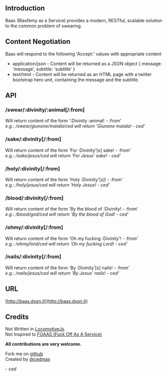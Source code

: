## Introduction
Baas (Blasfemy as a Service) provides a modern, RESTful, scalable solution to the common problem of swearing.</p>

## Content Negotiation

Baas will respond to the following 'Accept:' values with appropriate content

* application/json - Content will be returned as a JSON object { message: 'message', subtitle: 'subtitle' }
* text/html - Content will be returned as an HTML page with a twitter bootstrap hero unit, containing the message and the subtitle.	

## API

### /swear/:divinity/:animal[/:from]
Will return content of the form ':Divinity :animal! - :from'  
_e.g.: /swear/giunone/maiala/ced will return 'Giunone maiala! - ced'_

### /sake/:divinity[/:from]
Will return content of the form 'For :Divinity'[s] sake! - :from'  
_e.g.: /sake/jesus/ced will return 'For Jesus' sake! - ced'_

### /holy/:divinity[/:from]
Will return content of the form 'Holy :Divinity'[s]! - :from'  
_e.g.: /holy/jesus/ced will return 'Holy Jesus! - ced'_

### /blood/:divinity[/:from]
Will return content of the form 'By the blood of :Divinity! - :from'  
_e.g.: /blood/god/ced will return 'By the blood of God! - ced'_

### /ohmy/:divinity[/:from]
Will return content of the form 'Oh my fucking :Divinity'! - :from'  
_e.g.: /ohmy/lord/ced will return 'Oh my fucking Lord! - ced'_

### /nails/:divinity[/:from]
Will return content of the form 'By :Divinity'[s] nails! - :from'  
_e.g.: /nails/jesus/ced will return 'By Jesus' nails! - ced'_

## URL

[http://baas.dsgn.it](http://baas.dsgn.it)

## Credits

Not Written in [LocomotiveJs](http://locomotivejs.org/).  
Not Inspired to [FOAAS (Fuck Off As A Service)](https://foaas.com/)

__All contributions are very welcome.__

Fork me on [github](https://github.com/dsgn/baas)  
Created by [@cedmax](http://twitter.com/cedmax)


_- ced_
